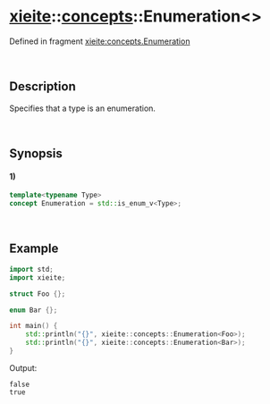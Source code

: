 # [xieite](../../xieite.md)\:\:[concepts](../../concepts.md)\:\:Enumeration\<\>
Defined in fragment [xieite:concepts.Enumeration](../../../src/concepts/enumeration.cpp)

&nbsp;

## Description
Specifies that a type is an enumeration.

&nbsp;

## Synopsis
#### 1)
```cpp
template<typename Type>
concept Enumeration = std::is_enum_v<Type>;
```

&nbsp;

## Example
```cpp
import std;
import xieite;

struct Foo {};

enum Bar {};

int main() {
    std::println("{}", xieite::concepts::Enumeration<Foo>);
    std::println("{}", xieite::concepts::Enumeration<Bar>);
}
```
Output:
```
false
true
```
